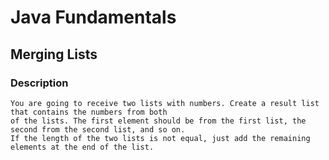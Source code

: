 # Java Fundamentals

## Merging Lists

### Description

    You are going to receive two lists with numbers. Create a result list that contains the numbers from both 
    of the lists. The first element should be from the first list, the second from the second list, and so on.
    If the length of the two lists is not equal, just add the remaining elements at the end of the list.
